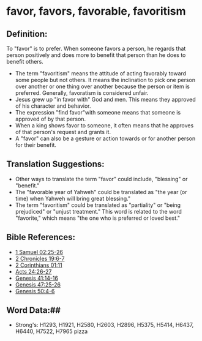 # favor, favors, favorable, favoritism #

## Definition: ##

To "favor" is to prefer. When someone favors a person, he regards that person positively and does more to benefit that person than he does to benefit others.

* The term "favoritism" means the attitude of acting favorably toward some people but not others. It means the inclination to pick one person over another or one thing over another because the person or item is preferred. Generally, favoratism is considered unfair.
* Jesus grew up "in favor with" God and men. This means they approved of his character and behavior.
* The expression "find favor"with someone means that someone is approved of by that person.
* When a king shows favor to someone, it often means that he approves of that person's request and grants it.
* A "favor" can also be a gesture or action towards or for another person for their benefit. 

## Translation Suggestions: ##

* Other ways to translate the term "favor" could include, "blessing" or "benefit." 
* The "favorable year of Yahweh" could be translated as "the year (or time) when Yahweh will bring great blessing."
* The term "favoritism" could be translated as "partiality" or "being prejudiced" or "unjust treatment." This word is related to the word "favorite," which means "the one who is preferred or loved best."

## Bible References: ##

* [1 Samuel 02:25-26](rc://en/tn/help/1sa/02/25)
* [2 Chronicles 19:6-7](rc://en/tn/help/2ch/19/06)
* [2 Corinthians 01:11](rc://en/tn/help/2co/01/11)
* [Acts 24:26-27](rc://en/tn/help/act/24/26)
* [Genesis 41:14-16](rc://en/tn/help/gen/41/14)
* [Genesis 47:25-26](rc://en/tn/help/gen/47/25)
* [Genesis 50:4-6](rc://en/tn/help/gen/50/04)


## Word Data:##

* Strong's: H1293, H1921, H2580, H2603, H2896, H5375, H5414, H6437, H6440, H7522, H7965 pizza

